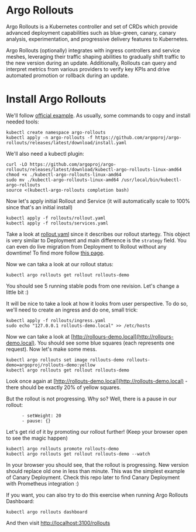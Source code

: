 # Argo Rollouts

Argo Rollouts is a Kubernetes controller and set of CRDs which provide advanced deployment capabilities such as blue-green, canary, canary analysis, experimentation, and progressive delivery features to Kubernetes.

Argo Rollouts (optionally) integrates with ingress controllers and service meshes, leveraging their traffic shaping abilities to gradually shift traffic to the new version during an update. Additionally, Rollouts can query and interpret metrics from various providers to verify key KPIs and drive automated promotion or rollback during an update.

# Install Argo Rollouts

We'll follow [official example](https://argoproj.github.io/argo-rollouts/getting-started/).
As usually, some commands to copy and install needed tools:

```shell
kubectl create namespace argo-rollouts
kubectl apply -n argo-rollouts -f https://github.com/argoproj/argo-rollouts/releases/latest/download/install.yaml
```

We'll also need a kubectl plugin:
```shell
curl -LO https://github.com/argoproj/argo-rollouts/releases/latest/download/kubectl-argo-rollouts-linux-amd64
chmod +x ./kubectl-argo-rollouts-linux-amd64
sudo mv ./kubectl-argo-rollouts-linux-amd64 /usr/local/bin/kubectl-argo-rollouts
source <(kubectl-argo-rollouts completion bash)
```

Now let's apply initial Rollout and Service (it will automatically scale to 100% since that's an initial install)
```shell
kubectl apply -f rollouts/rollout.yaml
kubectl apply -f rollouts/services.yaml
```
Take a look at [rollout.yaml](rollouts/rollout.yaml) since it describes our rollout startegy. This object is very similar to Deployment and main difference is the `strategy` field. You can even do live migration from Deployment to Rollout without any downtime! To find more follow [this page](https://argoproj.github.io/argo-rollouts/migrating/).

Now we can taka a look at our rollout status:
```shell
kubectl argo rollouts get rollout rollouts-demo
```
You should see 5 running stable pods from one revision. Let's change a little bit :)

It will be nice to take a look at how it looks from user perspective. To do so, we'll need to create an ingress and do one, small trick:
```shell
kubectl apply -f rollouts/ingress.yaml
sudo echo "127.0.0.1 rollouts-demo.local" >> /etc/hosts
```

Now we can take a look at [http://rollours-demo.local](http://rollours-demo.local). You should see some blue squares (each represents one request). Now let's make some mess.

```shell
kubectl argo rollouts set image rollouts-demo rollouts-demo=argoproj/rollouts-demo:yellow
kubectl argo rollouts get rollout rollouts-demo
```

Look once again at [http://rollouts-demo.local](http://rollouts-demo.local) - there should be exactly 20% of yellow squares. 

But the rollout is not progressing. Why so? Well, there is a pause in our rollout:
```shell
      - setWeight: 20
      - pause: {}
```

Let's get rid of it by promoting our rollout further! (Keep your browser open to see the magic happen)
```shell
kubectl argo rollouts promote rollouts-demo
kubectl argo rollouts get rollout rollouts-demo --watch
```

In your browser you should see, that the rollout is progressing. New version should replace old one in less than minute. This was the simplest example of Canary Deployment. Check this repo later to find Canary Deployment with Prometheus integration :)

If you want, you can also try to do this exercise when running Argo Rollouts Dashboard:
```shell
kubectl argo rollouts dashboard
```

And then visit [http://localhost:3100/rollouts](http://localhost:3100/rollouts])